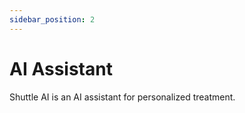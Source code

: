 ```yaml
---
sidebar_position: 2
---
```


# AI Assistant

Shuttle AI is an AI assistant for personalized treatment.

